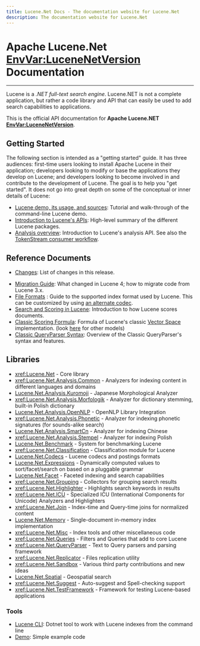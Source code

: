 ```yaml
---
title: Lucene.Net Docs - The documentation website for Lucene.Net
description: The documentation website for Lucene.Net
---
```


Apache Lucene.Net <EnvVar:LuceneNetVersion> Documentation
===============

---------------

Lucene is a _.NET full-text search engine_. Lucene.NET is not a complete application, 
but rather a code library and API that can easily be used to add search capabilities
to applications.

This is the official API documentation for __Apache Lucene.NET <EnvVar:LuceneNetVersion>__.

## Getting Started

The following section is intended as a "getting started" guide. It has three
audiences: first-time users looking to install Apache Lucene in their
application; developers looking to modify or base the applications they develop
on Lucene; and developers looking to become involved in and contribute to the
development of Lucene. The goal is to help you "get started". It does not go into great depth
on some of the conceptual or inner details of Lucene:

- [Lucene demo, its usage, and sources](xref:Lucene.Net.Demo): Tutorial and walk-through of the command-line Lucene demo.
- [Introduction to Lucene's APIs](xref:Lucene.Net): High-level summary of the different Lucene packages.
- [Analysis overview](xref:Lucene.Net.Analysis): Introduction to Lucene's analysis API. See also the [TokenStream consumer workflow](xref:Lucene.Net.Analysis.TokenStream).

## Reference Documents

- [Changes](https://github.com/apache/lucenenet/releases/tag/<EnvVar:LuceneNetReleaseTag>): List of changes in this release.
<!-- - System Requirements: Minimum and supported .NET versions. LUCENENT TODO: Add link -->
- [Migration Guide](xref:Lucene.Net.Migration.Guide): What changed in Lucene 4; how to migrate code from Lucene 3.x.
- [File Formats](xref:Lucene.Net.Codecs.Lucene46) : Guide to the supported index format used by Lucene.  This can be customized by using [an alternate codec](xref:Lucene.Net.Codecs).
- [Search and Scoring in Lucene](xref:Lucene.Net.Search): Introduction to how Lucene scores documents.
- [Classic Scoring Formula](xref:Lucene.Net.Search.Similarities.TFIDFSimilarity): Formula of Lucene's classic [Vector Space](http://en.wikipedia.org/wiki/Vector_Space_Model) implementation. (look [here](xref:Lucene.Net.Search.Similarities) for other models)
- [Classic QueryParser Syntax](xref:Lucene.Net.QueryParsers.Classic): Overview of the Classic QueryParser's syntax and features.

## Libraries

- <xref:Lucene.Net> - Core library
- <xref:Lucene.Net.Analysis.Common> - Analyzers for indexing content in different languages and domains
- [Lucene.Net.Analysis.Kuromoji](xref:Lucene.Net.Analysis.Ja) - Japanese Morphological Analyzer
- <xref:Lucene.Net.Analysis.Morfologik> - Analyzer for dictionary stemming, built-in Polish dictionary
- [Lucene.Net.Analysis.OpenNLP](xref:Lucene.Net.Analysis.OpenNlp) - OpenNLP Library Integration
- <xref:Lucene.Net.Analysis.Phonetic> - Analyzer for indexing phonetic signatures (for sounds-alike search)
- [Lucene.Net.Analysis.SmartCn](xref:Lucene.Net.Analysis.Cn.Smart) - Analyzer for indexing Chinese
- <xref:Lucene.Net.Analysis.Stempel> - Analyzer for indexing Polish
- [Lucene.Net.Benchmark](xref:Lucene.Net.Benchmarks) - System for benchmarking Lucene
- <xref:Lucene.Net.Classification> - Classification module for Lucene
- [Lucene.Net.Codecs](api/codecs/overview.html) - Lucene codecs and postings formats
- [Lucene.Net.Expressions](xref:Lucene.Net.Expressions) - Dynamically computed values to sort/facet/search on based on a pluggable grammar
- [Lucene.Net.Facet](xref:Lucene.Net.Facet) - Faceted indexing and search capabilities
- <xref:Lucene.Net.Grouping> - Collectors for grouping search results
- <xref:Lucene.Net.Highlighter> - Highlights search keywords in results
- <xref:Lucene.Net.ICU> - Specialized ICU (International Components for Unicode) Analyzers and Highlighters
- <xref:Lucene.Net.Join> - Index-time and Query-time joins for normalized content
- [Lucene.Net.Memory](xref:Lucene.Net.Index.Memory) - Single-document in-memory index implementation
- <xref:Lucene.Net.Misc> - Index tools and other miscellaneous code
- <xref:Lucene.Net.Queries> - Filters and Queries that add to core Lucene
- <xref:Lucene.Net.QueryParser> - Text to Query parsers and parsing framework
- <xref:Lucene.Net.Replicator> - Files replication utility
- <xref:Lucene.Net.Sandbox> - Various third party contributions and new ideas
- [Lucene.Net.Spatial](xref:Lucene.Net.Spatial) - Geospatial search
- <xref:Lucene.Net.Suggest> - Auto-suggest and Spell-checking support
- <xref:Lucene.Net.TestFramework> - Framework for testing Lucene-based applications

### Tools

- [Lucene CLI](cli/index.html): Dotnet tool to work with Lucene indexes from the command line
- [Demo](xref:Lucene.Net.Demo): Simple example code
